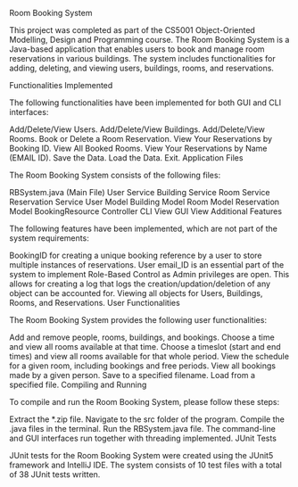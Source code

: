 Room Booking System

This project was completed as part of the CS5001 Object-Oriented Modelling, Design and Programming course. The Room Booking System is a Java-based application that enables users to book and manage room reservations in various buildings. The system includes functionalities for adding, deleting, and viewing users, buildings, rooms, and reservations.

Functionalities Implemented

The following functionalities have been implemented for both GUI and CLI interfaces:

Add/Delete/View Users.
Add/Delete/View Buildings.
Add/Delete/View Rooms.
Book or Delete a Room Reservation.
View Your Reservations by Booking ID.
View All Booked Rooms.
View Your Reservations by Name (EMAIL ID).
Save the Data.
Load the Data.
Exit.
Application Files

The Room Booking System consists of the following files:

RBSystem.java (Main File)
User Service
Building Service
Room Service
Reservation Service
User Model
Building Model
Room Model
Reservation Model
BookingResource Controller
CLI View
GUI View
Additional Features

The following features have been implemented, which are not part of the system requirements:

BookingID for creating a unique booking reference by a user to store multiple instances of reservations.
User email_ID is an essential part of the system to implement Role-Based Control as Admin privileges are open. This allows for creating a log that logs the creation/updation/deletion of any object can be accounted for.
Viewing all objects for Users, Buildings, Rooms, and Reservations.
User Functionalities

The Room Booking System provides the following user functionalities:

Add and remove people, rooms, buildings, and bookings.
Choose a time and view all rooms available at that time.
Choose a timeslot (start and end times) and view all rooms available for that whole period.
View the schedule for a given room, including bookings and free periods.
View all bookings made by a given person.
Save to a specified filename.
Load from a specified file.
Compiling and Running

To compile and run the Room Booking System, please follow these steps:

Extract the *.zip file.
Navigate to the src folder of the program.
Compile the .java files in the terminal.
Run the RBSystem.java file.
The command-line and GUI interfaces run together with threading implemented.
JUnit Tests

JUnit tests for the Room Booking System were created using the JUnit5 framework and IntelliJ IDE. The system consists of 10 test files with a total of 38 JUnit tests written.
